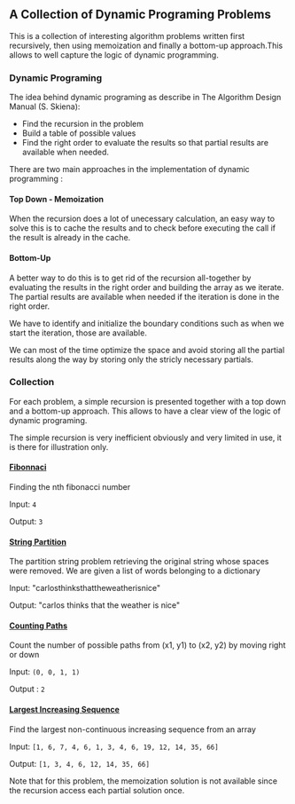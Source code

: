 ## A Collection of Dynamic Programing Problems
This is a collection of interesting algorithm problems written first recursively, then using memoization and finally a bottom-up approach.This allows to well capture the logic of dynamic programming.

### Dynamic Programing

The idea behind dynamic programing as describe in The Algorithm Design Manual (S. Skiena):
- Find the recursion in the problem
- Build a table of possible values
- Find the right order to evaluate the results so that partial results are available when needed.

There are two main approaches in the implementation of dynamic programming : 

#### Top Down - Memoization
When the recursion does a lot of unecessary calculation, an easy way to solve this is to cache the results and to check before executing the call if the result is already in the cache.

#### Bottom-Up
A better way to do this is to get rid of the recursion all-together by evaluating the results in the right order and building the array as we iterate. The partial results are available when needed if the iteration is done in the right order.

We have to identify and initialize the boundary conditions such as when we start the iteration, those are available.

We can most of the time optimize the space and avoid storing all the partial results along the way by storing only the stricly necessary partials. 


### Collection

For each problem, a simple recursion is presented together with a top down and a bottom-up approach. This allows to have a clear view of the logic of dynamic programing.

The simple recursion is very inefficient obviously and very limited in use, it is there for illustration only.

#### [Fibonnaci](https://github.com/tristanguigue/dynamic-programing/tree/master/fibonacci)
Finding the nth fibonacci number

Input: `4`

Output: `3`

#### [String Partition](https://github.com/tristanguigue/dynamic-programing/tree/master/partition_string)
The partition string problem retrieving the original string whose spaces were removed.
We are given a list of words belonging to a dictionary

Input: "carlosthinksthattheweatherisnice"

Output: "carlos thinks that the weather is nice"

#### [Counting Paths](https://github.com/tristanguigue/dynamic-programing/tree/master/count_path)
Count the number of possible paths from (x1, y1) to (x2, y2) by moving right or down

Input: `(0, 0, 1, 1)`

Output : `2`

#### [Largest Increasing Sequence](https://github.com/tristanguigue/dynamic-programing/tree/master/increasing_sequence)
Find the largest non-continuous increasing sequence from an array

Input: `[1, 6, 7, 4, 6, 1, 3, 4, 6, 19, 12, 14, 35, 66]`

Output: `[1, 3, 4, 6, 12, 14, 35, 66]`

Note that for this problem, the memoization solution is not available since the recursion access each partial solution once.




